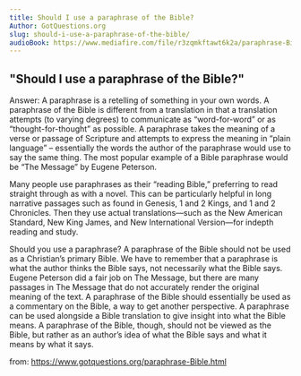 ```yaml
---
title: Should I use a paraphrase of the Bible?
Author: GotQuestions.org
slug: should-i-use-a-paraphrase-of-the-bible/
audioBook: https://www.mediafire.com/file/r3zqmkftawt6k2a/paraphrase-Bible.mp3
---
```


## "Should I use a paraphrase of the Bible?"

Answer: A paraphrase is a retelling of something in your own words. A paraphrase of the Bible is different from a translation in that a translation attempts (to varying degrees) to communicate as “word-for-word” or as “thought-for-thought” as possible. A paraphrase takes the meaning of a verse or passage of Scripture and attempts to express the meaning in “plain language” – essentially the words the author of the paraphrase would use to say the same thing. The most popular example of a Bible paraphrase would be “The Message” by Eugene Peterson.

Many people use paraphrases as their “reading Bible,” preferring to read straight through as with a novel. This can be particularly helpful in long narrative passages such as found in Genesis, 1 and 2 Kings, and 1 and 2 Chronicles. Then they use actual translations—such as the New American Standard, New King James, and New International Version—for indepth reading and study.

Should you use a paraphrase? A paraphrase of the Bible should not be used as a Christian’s primary Bible. We have to remember that a paraphrase is what the author thinks the Bible says, not necessarily what the Bible says. Eugene Peterson did a fair job on The Message, but there are many passages in The Message that do not accurately render the original meaning of the text. A paraphrase of the Bible should essentially be used as a commentary on the Bible, a way to get another perspective. A paraphrase can be used alongside a Bible translation to give insight into what the Bible means. A paraphrase of the Bible, though, should not be viewed as the Bible, but rather as an author’s idea of what the Bible says and what it means by what it says.

from: https://www.gotquestions.org/paraphrase-Bible.html